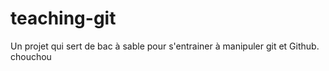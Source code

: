 teaching-git
============

Un projet qui sert de bac à sable pour s'entrainer à manipuler git et Github.
chouchou


